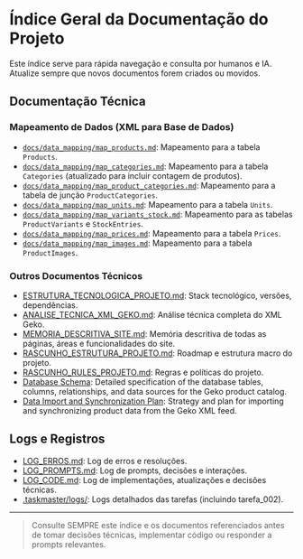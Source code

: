 # Índice Geral da Documentação do Projeto

Este índice serve para rápida navegação e consulta por humanos e IA. Atualize sempre que novos documentos forem criados ou movidos.

## Documentação Técnica

### Mapeamento de Dados (XML para Base de Dados)
- [`docs/data_mapping/map_products.md`](./data_mapping/map_products.md): Mapeamento para a tabela `Products`.
- [`docs/data_mapping/map_categories.md`](./data_mapping/map_categories.md): Mapeamento para a tabela `Categories` (atualizado para incluir contagem de produtos).
- [`docs/data_mapping/map_product_categories.md`](./data_mapping/map_product_categories.md): Mapeamento para a tabela de junção `ProductCategories`.
- [`docs/data_mapping/map_units.md`](./data_mapping/map_units.md): Mapeamento para a tabela `Units`.
- [`docs/data_mapping/map_variants_stock.md`](./data_mapping/map_variants_stock.md): Mapeamento para as tabelas `ProductVariants` e `StockEntries`.
- [`docs/data_mapping/map_prices.md`](./data_mapping/map_prices.md): Mapeamento para a tabela `Prices`.
- [`docs/data_mapping/map_images.md`](./data_mapping/map_images.md): Mapeamento para a tabela `ProductImages`.

### Outros Documentos Técnicos
- [ESTRUTURA_TECNOLOGICA_PROJETO.md](./ESTRUTURA_TECNOLOGICA_PROJETO.md): Stack tecnológico, versões, dependências.
- [ANALISE_TECNICA_XML_GEKO.md](./ANALISE_TECNICA_XML_GEKO.md): Análise técnica completa do XML Geko.
- [MEMORIA_DESCRITIVA_SITE.md](./MEMORIA_DESCRITIVA_SITE.md): Memória descritiva de todas as páginas, áreas e funcionalidades do site.
- [RASCUNHO_ESTRUTURA_PROJETO.md](./RASCUNHO_ESTRUTURA_PROJETO.md): Roadmap e estrutura macro do projeto.
- [RASCUNHO_RULES_PROJETO.md](./RASCUNHO_RULES_PROJETO.md): Regras e políticas do projeto.
- [Database Schema](./database_schema.md): Detailed specification of the database tables, columns, relationships, and data sources for the Geko product catalog.
- [Data Import and Synchronization Plan](./data_import_sync_plan.md): Strategy and plan for importing and synchronizing product data from the Geko XML feed.

## Logs e Registros
- [LOG_ERROS.md](./LOG_ERROS.md): Log de erros e resoluções.
- [LOG_PROMPTS.md](./LOG_PROMPTS.md): Log de prompts, decisões e interações.
- [LOG_CODE.md](./LOG_CODE.md): Log de implementações, atualizações e decisões técnicas.
- [.taskmaster/logs/](./.taskmaster/logs/): Logs detalhados das tarefas (incluindo tarefa_002).

---

> Consulte SEMPRE este índice e os documentos referenciados antes de tomar decisões técnicas, implementar código ou responder a prompts relevantes.
